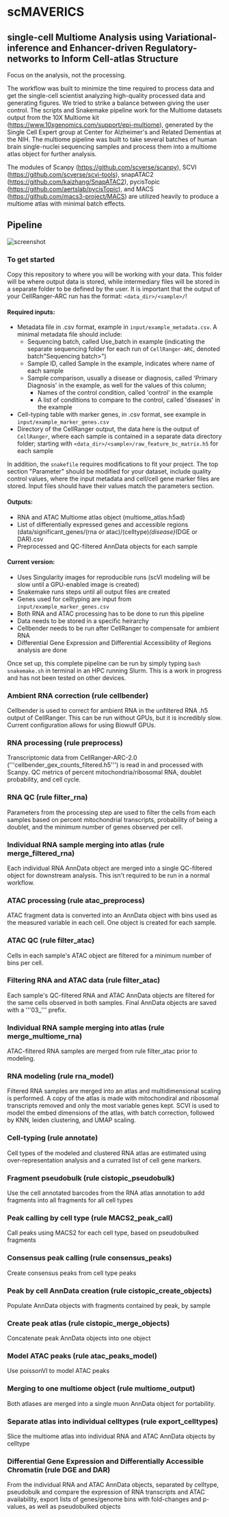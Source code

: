 # scMAVERICS


## single-cell Multiome Analysis using Variational-inference and Enhancer-driven Regulatory-networks to Inform Cell-atlas Structure

Focus on the analysis, not the processing. 

The workflow was built to minimize the time required to process data and get the single-cell scientist analyzing high-quality processed data and generating figures. We tried to strike a balance between giving the user control. The scripts and Snakemake pipeline work for the Multiome datasets output from the 10X Multiome kit (https://www.10xgenomics.com/support/epi-multiome), generated by the Single Cell Expert group at Center for Alzheimer's and Related Dementias at the NIH. The multiome pipeline was built to take several batches of human brain single-nuclei sequencing samples and process them into a multiome atlas object for further analysis. 
 
The modules of Scanpy (https://github.com/scverse/scanpy), SCVI (https://github.com/scverse/scvi-tools), snapATAC2 (https://github.com/kaizhang/SnapATAC2), pycisTopic (https://github.com/aertslab/pycisTopic), and MACS (https://github.com/macs3-project/MACS) are utilized heavily to produce a multiome atlas with minimal batch effects. 

## Pipeline

![screenshot](images/scMAVERICS.png)

### To get started

Copy this repository to where you will be working with your data. This folder will be where output data is stored, while intermediary files will be stored in a separate folder to be defined by the user. It is important that the output of your CellRanger-ARC run has the format: `<data_dir>/<sample>/`!

#### Required inputs:
- Metadata file in .csv format, example in `input/example_metadata.csv`. A minimal metadata file should include:
  - Sequencing batch, called Use_batch in example (indicating the separate sequencing folder for each run of `CellRanger-ARC`, denoted batch"Sequencing batch>")
  - Sample ID, called Sample in the example, indicates where name of each sample
  - Sample comparison, usually a disease or diagnosis, called 'Primary Diagnosis' in the example, as well for the values of this column;
    - Names of the control condition, called 'control' in the example
    - A list of conditions to compare to the control, called 'diseases' in the example
- Cell-typing table with marker genes, in .csv format, see example in `input/example_marker_genes.csv`
- Directory of the CellRanger output, the data here is the output of `CellRanger`, where each sample is contained in a separate data directory folder; starting with `<data_dir>/<sample>/raw_feature_bc_matrix.h5` for each sample

In addition, the `snakefile` requires modifications to fit your project. The top section "Parameter" should be modified for your dataset, include quality control values, where the input metadata and cell/cell gene marker files are stored. Input files should have their values match the parameters section.

#### Outputs:
- RNA and ATAC Multiome atlas object (multiome_atlas.h5ad)
- List of differentially expressed genes and accessible regions (data/significant_genes/(rna or atac)/(celltype)_(disease)_(DGE or DAR).csv
- Preprocessed and QC-filtered AnnData objects for each sample

#### Current version:
- Uses Singularity images for reproducible runs (scVI modeling will be slow until a GPU-enabled image is created)
- Snakemake runs steps until all output files are created
- Genes used for celltyping are input from `input/example_marker_genes.csv`
- Both RNA and ATAC processing has to be done to run this pipeline 
- Data needs to be stored in a specific heirarchy
- Cellbender needs to be run after CellRanger to compensate for ambient RNA
- Differential Gene Expression and Differential Accessibility of Regions analysis are done 

Once set up, this complete pipeline can be run by simply typing `bash snakemake.sh` in terminal in an HPC running Slurm. This is a work in progress and has not been tested on other devices. 

### Ambient RNA correction (rule cellbender)

Cellbender is used to correct for ambient RNA in the unfiltered RNA .h5 output of CellRanger. This can be run without GPUs, but it is incredibly slow. Current configuration allows for using Biowulf GPUs.

### RNA processing (rule preprocess) 

Transcriptomic data from CellRanger-ARC-2.0 ('''cellbender_gex_counts_filtered.h5''') is read in and processed with Scanpy. QC metrics of percent mitochondria/ribosomal RNA, doublet probability, and cell cycle.

### RNA QC (rule filter_rna) 

Parameters from the processing step are used to filter the cells from each samples based on percent mitochondrial transcripts, probability of being a doublet, and the minimum number of genes observed per cell.

### Individual RNA sample merging into atlas (rule merge_filtered_rna)

Each individual RNA AnnData object are merged into a single QC-filtered object for downstream analysis. This isn't required to be run in a normal workflow.

### ATAC processing (rule atac_preprocess)

ATAC fragment data is converted into an AnnData object with bins used as the measured variable in each cell. One object is created for each sample.

### ATAC QC (rule filter_atac) 

Cells in each sample's ATAC object are filtered for a minimum number of bins per cell. 

### Filtering RNA and ATAC data (rule filter_atac) 

Each sample's QC-filtered RNA and ATAC AnnData objects are filtered for the same cells observed in both samples. Final AnnData objects are saved with a '''03_''' prefix.

### Individual RNA sample merging into atlas (rule merge_multiome_rna)

ATAC-filtered RNA samples are merged from rule filter_atac prior to modeling.

### RNA modeling (rule rna_model) 

Filtered RNA samples are merged into an atlas and multidimensional scaling is performed. A copy of the atlas is made with mitochondiral and ribosomal transcripts removed and only the most variable genes kept. SCVI is used to model the embed dimensions of the atlas, with batch correction, followed by KNN, leiden clustering, and UMAP scaling.

### Cell-typing (rule annotate) 

Cell types of the modeled and clustered RNA atlas are estimated using over-representation analysis and a currated list of cell gene markers.

### Fragment pseudobulk (rule cistopic_pseudobulk)

Use the cell annotated barcodes from the RNA atlas annotation to add fragments into all fragments for all cell types

### Peak calling by cell type (rule MACS2_peak_call)

Call peaks using MACS2 for each cell type, based on pseudobulked fragments

### Consensus peak calling (rule consensus_peaks)

Create consensus peaks from cell type peaks

### Peak by cell AnnData creation (rule cistopic_create_objects)

Populate AnnData objects with fragments contained by peak, by sample

### Create peak atlas (rule cistopic_merge_objects)

Concatenate peak AnnData objects into one object

### Model ATAC peaks (rule atac_peaks_model)

Use poissonVI to model ATAC peaks

### Merging to one multiome object (rule multiome_output) 

Both atlases are merged into a single muon AnnData object for portability.

### Separate atlas into individual celltypes (rule export_celltypes) 

Slice the multiome atlas into individual RNA and ATAC AnnData objects by celltype

### Differential Gene Expression and Differentially Accessible Chromatin (rule DGE and DAR) 
From the individual RNA and ATAC AnnData objects, separated by celltype, pseudobulk and compare the expression of RNA transcripts and ATAC availability, export lists of genes/genome bins with fold-changes and p-values, as well as pseudobulked objects
